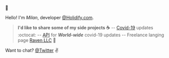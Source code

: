 :tada:

Hello! I'm *Milan*, developer [@Holidify.com](Holidify.com).

>**I'd like to share some of my side projects :coffee:**
>-- [Covid-19](https://milanchhatralia.github.io/Covid-live-front/) updates :octocat: 
>-- [API](http://covid-live.azurewebsites.net/city/anand) for ***World-wide*** covid-19 updates 
>-- Freelance langing page [Raven LLC](https://paybyraven.com) :penguin:

Want to chat?
[@Twitter](https://twitter.com/MilanChhatralia) :v:
